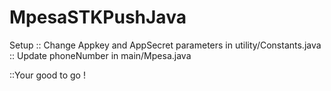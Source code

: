 # MpesaSTKPushJava

Setup ::
Change Appkey and AppSecret parameters in utility/Constants.java
:: Update phoneNumber in main/Mpesa.java

::Your good to go !
